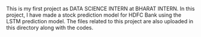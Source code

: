 This is my first project as DATA SCIENCE INTERN at BHARAT INTERN.
In this project, I have made a stock prediction model for HDFC Bank using the LSTM prediction model.
The files related to this project are also uploaded in this directory along with the codes.

